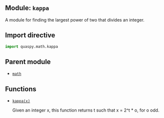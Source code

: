 ## Module: <code>kappa</code>
A module for finding the largest power of two that divides an integer.

## Import directive
```python
import quaspy.math.kappa
```

## Parent module
- [<code>math</code>](../README.md)

## Functions
- [<code>kappa(x)</code>](kappa.md)

  Given an integer x, this function returns t such that x = 2^t * o, for o odd.

